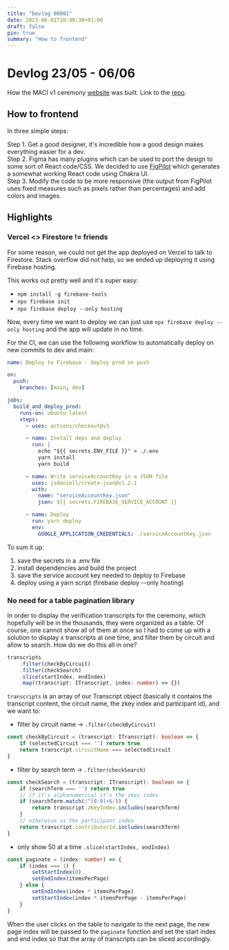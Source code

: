 ```yaml
---
title: "Devlog 00001"
date: 2023-06-01T10:40:30+01:00
draft: false
pin: true
summary: "How to frontend"
---
```


# Devlog 23/05 - 06/06

How the MACI v1 ceremony [website](https://mpc-tool-ctrlc03.web.app/) was built. Link to the [repo](https://github.com/privacy-scaling-explorations/maci-phase2-setup).

## How to frontend

In three simple steps:

Step 1. Get a good designer, it's incredible how a good design makes everything easier for a dev.  
Step 2. Figma has many plugins which can be used to port the design to some sort of React code/CSS. We decided to use [FigPilot](https://figma.chakra-ui.com/) which generates a somewhat working React code using Chakra UI.   
Step 3. Modify the code to be more responsive (the output from FigPilot uses fixed measures such as pixels rather than percentages) and add colors and images.  

## Highlights

### Vercel <> Firestore != friends

For some reason, we could not get the app deployed on Vercel to talk to Firestore. Stack overflow did not help, so we ended up deploying it using Firebase hosting. 

This works out pretty well and it's super easy:

* `npm install -g firebase-tools`
* `npx firebase init`
* `npx firebase deploy --only hosting`

Now, every time we want to deploy we can just use `npx firebase deploy --only hosting` and the app will update in no time. 

For the CI, we can use the following workflow to automatically deploy on new commits to dev and main:

```yml
name: Deploy to Firebase - deploy prod on push

on:
  push:
    branches: [main, dev]

jobs:
  build_and_deploy_prod:
    runs-on: ubuntu-latest
    steps:
      - uses: actions/checkout@v3

      - name: Install deps and deploy
        run: |
          echo "${{ secrets.ENV_FILE }}" > ./.env
          yarn install
          yarn build

      - name: Write serviceAccountKey in a JSON file
        uses: jsdaniell/create-json@v1.2.1
        with:
          name: "serviceAccountKey.json"
          json: ${{ secrets.FIREBASE_SERVICE_ACCOUNT }}

      - name: Deploy
        run: yarn deploy
        env:
          GOOGLE_APPLICATION_CREDENTIALS: ./serviceAccountKey.json
```

To sum it up:

1.  save the secrets in a .env file
2. install dependencies and build the project
3. save the service account key needed to deploy to Firebase
4. deploy using a yarn script (firebase deploy --only hosting)


### No need for a table pagination library

In order to display the verification transcripts for the ceremony, which hopefully will be in the thousands, they were organized as a table. Of course, one cannot show all of them at once so I had to come up with a solution to display x transcripts at one time, and filter them by circuit and allow to search. How do we do this all in one?

```ts
transcripts
    .filter(checkByCircuit)
    .filter(checkSearch)
    .slice(startIndex, endIndex)
    .map((transcript: ITranscript, index: number) => {})
```

`transcripts` is an array of our Transcript object (basically it contains the transcript content, the circuit name, the zkey index and participant id), and we want to:

* filter by circuit name -> `.filter(checkByCircuit)`

```ts
const checkByCircuit = (transcript: ITranscript): boolean => {
    if (selectedCircuit === '') return true
    return transcript.circuitName === selectedCircuit
}
```

* filter by search term -> `.filter(checkSearch)`

```ts
const checkSearch = (transcript: ITranscript): boolean => {
    if (searchTerm === '') return true
    // if it's alphanumerical it's the zkey index
    if (searchTerm.match(/^[0-9]+$/)) {
        return transcript.zKeyIndex.includes(searchTerm)
    }
    // otherwise is the participant index
    return transcript.contributorId.includes(searchTerm)
}
```

* only show 50 at a time `.slice(startIndex, endIndex)`

```ts
const paginate = (index: number) => {
    if (index === 1) {
        setStartIndex(0)
        setEndIndex(itemsPerPage)
    } else {
        setEndIndex(index * itemsPerPage)
        setStartIndex(index * itemsPerPage - itemsPerPage)
    }
}
```

When the user clicks on the table to navigate to the next page, the new page index will be passed to the `paginate` function and set the start index and end index so that the array of transcripts can be sliced accordingly.